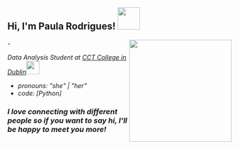 <h2> Hi, I'm Paula Rodrigues! <img src="https://media.giphy.com/media/mGcNjsfWAjY5AEZNw6/giphy.gif" width="50"></h2>
<img align='right' src="https://media.giphy.com/media/ieyl9zmCjO4b4t6qoY/giphy.gif" width="230">
  - <p><em>Data Analysis Student at <a href="http://www.unb.br">CCT College in Dublin</a><img src="https://media.giphy.com/media/fYSnHlufseco8Fh93Z/giphy.gif" width="30">

  - pronouns: "she" | "her"  
  - code: [Python]


   
### I love connecting with different people</b> so if you want to say <b>hi, I'll be happy to meet you more!

